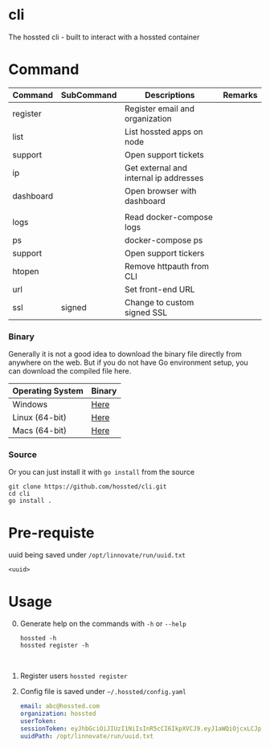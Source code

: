 # cli
The hossted cli - built to interact with a hossted container



#  Command
| Command   | SubCommand | Descriptions                           | Remarks |
|-----------|------------|----------------------------------------|---------|
| register  |            | Register email and organization        |         |
| list      |            | List hossted apps on node              |         |
| support   |            | Open support tickets                   |         |
| ip        |            | Get external and internal ip addresses |         |
| dashboard |            | Open browser with dashboard            |         |
|           |            |                                        |         |
| logs      |            | Read docker-compose logs               |         |
| ps        |            | docker-compose ps                      |         |
| support   |            | Open support tickers                   |         |
| htopen    |            | Remove httpauth from CLI               |         |
| url       |            | Set front-end URL                      |         |
| ssl       | signed     | Change to custom signed SSL            |         |

### Binary
Generally it is not a good idea to download the binary file directly from anywhere on the web. But if you do not have Go environment setup, you can download the compiled file here.

| Operating System | Binary                          |
|------------------|---------------------------------|
| Windows          | [Here](bin/windows/hossted.exe) |
| Linux (64-bit)   | [Here](bin/linux/hossted)       |
| Macs (64-bit)    | [Here](bin/osx/hossted)         |


### Source
Or you can just install it with `go install` from the source

```
git clone https://github.com/hossted/cli.git
cd cli
go install .
```
# Pre-requiste
  uuid being saved under `/opt/linnovate/run/uuid.txt`
  ```
  <uuid>
  ```


# Usage
0. Generate help on the commands with `-h` or `--help`<br/>

   ```
   hossted -h
   hossted register -h
   ```
   <br/>

1. Register users
   `
   hossted register
   `
   <br/>

2. Config file is saved under `~/.hossted/config.yaml`
   ```yaml
   email: abc@hossted.com
   organization: hossted
   userToken:
   sessionToken: eyJhbGciOiJIUzI1NiIsInR5cCI6IkpXVCJ9.eyJ1aWQiOjcxLCJpYXQiOjE2NDY1NTE5MTgsImV4cCI6MTY0NjYzODMxOH0.jgweC-by2l7ksJ9NZUtjgIqvpu27ls7NZEsZgKrmkGA
   uuidPath: /opt/linnovate/run/uuid.txt
   ```
